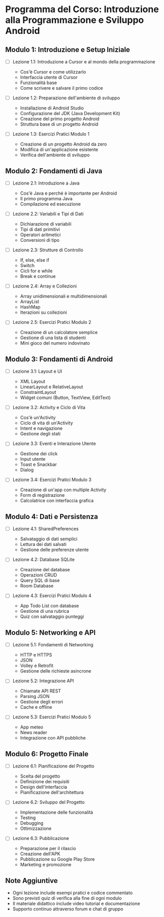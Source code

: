 # Programma del Corso: Introduzione alla Programmazione e Sviluppo Android

## Modulo 1: Introduzione e Setup Iniziale
- [ ] Lezione 1.1: Introduzione a Cursor e al mondo della programmazione
  - Cos'è Cursor e come utilizzarlo
  - Interfaccia utente di Cursor
  - Funzionalità base
  - Come scrivere e salvare il primo codice

- [ ] Lezione 1.2: Preparazione dell'ambiente di sviluppo
  - Installazione di Android Studio
  - Configurazione del JDK (Java Development Kit)
  - Creazione del primo progetto Android
  - Struttura base di un progetto Android

- [ ] Lezione 1.3: Esercizi Pratici Modulo 1
  - Creazione di un progetto Android da zero
  - Modifica di un'applicazione esistente
  - Verifica dell'ambiente di sviluppo

## Modulo 2: Fondamenti di Java
- [ ] Lezione 2.1: Introduzione a Java
  - Cos'è Java e perché è importante per Android
  - Il primo programma Java
  - Compilazione ed esecuzione

- [ ] Lezione 2.2: Variabili e Tipi di Dati
  - Dichiarazione di variabili
  - Tipi di dati primitivi
  - Operatori aritmetici
  - Conversioni di tipo

- [ ] Lezione 2.3: Strutture di Controllo
  - If, else, else if
  - Switch
  - Cicli for e while
  - Break e continue

- [ ] Lezione 2.4: Array e Collezioni
  - Array unidimensionali e multidimensionali
  - ArrayList
  - HashMap
  - Iterazioni su collezioni

- [ ] Lezione 2.5: Esercizi Pratici Modulo 2
  - Creazione di un calcolatore semplice
  - Gestione di una lista di studenti
  - Mini gioco del numero indovinato

## Modulo 3: Fondamenti di Android
- [ ] Lezione 3.1: Layout e UI
  - XML Layout
  - LinearLayout e RelativeLayout
  - ConstraintLayout
  - Widget comuni (Button, TextView, EditText)

- [ ] Lezione 3.2: Activity e Ciclo di Vita
  - Cos'è un'Activity
  - Ciclo di vita di un'Activity
  - Intent e navigazione
  - Gestione degli stati

- [ ] Lezione 3.3: Eventi e Interazione Utente
  - Gestione dei click
  - Input utente
  - Toast e Snackbar
  - Dialog

- [ ] Lezione 3.4: Esercizi Pratici Modulo 3
  - Creazione di un'app con multiple Activity
  - Form di registrazione
  - Calcolatrice con interfaccia grafica

## Modulo 4: Dati e Persistenza
- [ ] Lezione 4.1: SharedPreferences
  - Salvataggio di dati semplici
  - Lettura dei dati salvati
  - Gestione delle preferenze utente

- [ ] Lezione 4.2: Database SQLite
  - Creazione del database
  - Operazioni CRUD
  - Query SQL di base
  - Room Database

- [ ] Lezione 4.3: Esercizi Pratici Modulo 4
  - App Todo List con database
  - Gestione di una rubrica
  - Quiz con salvataggio punteggi

## Modulo 5: Networking e API
- [ ] Lezione 5.1: Fondamenti di Networking
  - HTTP e HTTPS
  - JSON
  - Volley e Retrofit
  - Gestione delle richieste asincrone

- [ ] Lezione 5.2: Integrazione API
  - Chiamate API REST
  - Parsing JSON
  - Gestione degli errori
  - Cache e offline

- [ ] Lezione 5.3: Esercizi Pratici Modulo 5
  - App meteo
  - News reader
  - Integrazione con API pubbliche

## Modulo 6: Progetto Finale
- [ ] Lezione 6.1: Pianificazione del Progetto
  - Scelta del progetto
  - Definizione dei requisiti
  - Design dell'interfaccia
  - Pianificazione dell'architettura

- [ ] Lezione 6.2: Sviluppo del Progetto
  - Implementazione delle funzionalità
  - Testing
  - Debugging
  - Ottimizzazione

- [ ] Lezione 6.3: Pubblicazione
  - Preparazione per il rilascio
  - Creazione dell'APK
  - Pubblicazione su Google Play Store
  - Marketing e promozione

## Note Aggiuntive
- Ogni lezione include esempi pratici e codice commentato
- Sono previsti quiz di verifica alla fine di ogni modulo
- Il materiale didattico include video tutorial e documentazione
- Supporto continuo attraverso forum e chat di gruppo 
